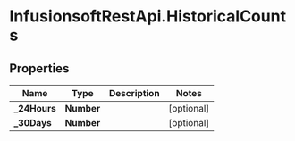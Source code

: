 # InfusionsoftRestApi.HistoricalCounts

## Properties
Name | Type | Description | Notes
------------ | ------------- | ------------- | -------------
**_24Hours** | **Number** |  | [optional] 
**_30Days** | **Number** |  | [optional] 


